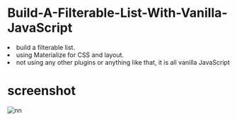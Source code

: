 # Build-A-Filterable-List-With-Vanilla-JavaScript

<li> build a filterable list. </li>
<li> using Materialize for CSS and layout. </li>

<li> not using any other plugins or anything like that, it is all vanilla JavaScript </li>


# screenshot

![nn](https://user-images.githubusercontent.com/12325386/27783140-914f0c22-6007-11e7-9390-7506126a0915.JPG)

